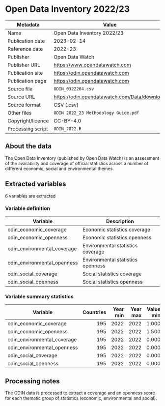 # Open Data Inventory 2022/23

Metadata | Value
--- | ---
Name | Open Data Inventory 2022/23
Publication date | 2023-02-14
Reference date | 2022-23
Publisher | Open Data Watch
Publisher URL | https://www.opendatawatch.com
Publication site | https://odin.opendatawatch.com
Publication page | https://odin.opendatawatch.com
Source file | `ODIN_0322204.csv`
Source URL | https://odin.opendatawatch.com/Data/download
Source format | CSV (.csv)
Other files | `ODIN 2022_23 Methodology Guide.pdf`
Copyright/licence | CC-BY-4.0
Processing script | `ODIN_2022.R`

## About the data

The Open Data Inventory (published by Open Data Watch) is an assessment of the
availability and coverage of official statistics across a number of different
economic, social and environmental themes.

## Extracted variables

6 variables are extracted

### Variable definition

Variable | Description
--- | ---
odin_economic_coverage | Economic statistics coverage
odin_economic_openness | Economic statistics openness
odin_environmental_coverage | Environmental statistics coverage
odin_environmental_openness | Environmental statistics openness
odin_social_coverage | Social statistics coverage
odin_social_openness | Social statistics openness

### Variable summary statistics

Variable | Countries | Year min | Year max | Value min | Value max
--- | ---: | ---: | ---: | ---: | ---:
odin_economic_coverage | 195 | 2022 | 2022 | 1.000 | 24.500
odin_economic_openness | 195 | 2022 | 2022 | 1.500 | 35.000
odin_environmental_coverage | 195 | 2022 | 2022 | 0.000 | 18.500
odin_environmental_openness | 195 | 2022 | 2022 | 0.000 | 25.000
odin_social_coverage | 195 | 2022 | 2022 | 0.000 | 35.500
odin_social_openness | 195 | 2022 | 2022 | 0.000 | 50.000

## Processing notes

The ODIN data is processed to extract a coverage and an openness score for each
thematic group of statistics (economic, environmental and social).